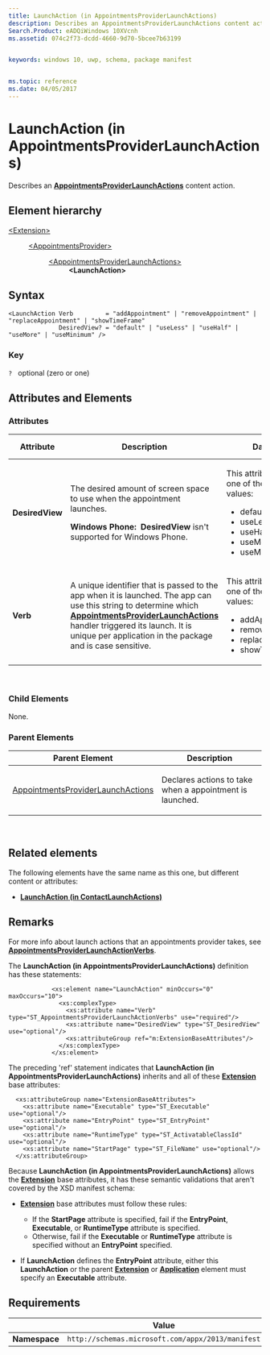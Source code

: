 ```yaml
---
title: LaunchAction (in AppointmentsProviderLaunchActions)
description: Describes an AppointmentsProviderLaunchActions content action.
Search.Product: eADQiWindows 10XVcnh
ms.assetid: 074c2f73-dcdd-4660-9d70-5bcee7b63199


keywords: windows 10, uwp, schema, package manifest


ms.topic: reference
ms.date: 04/05/2017
---
```


# LaunchAction (in AppointmentsProviderLaunchActions)




Describes an [**AppointmentsProviderLaunchActions**](element-appointmentsproviderlaunchactions.md) content action.

## Element hierarchy

<dl>
<dt><a href="element-extension.md">&lt;Extension&gt;</a></dt>
<dd>
<dl>
<dt><a href="element-appointmentsprovider.md">&lt;AppointmentsProvider&gt;</a></dt>
<dd>
<dl>
<dt><a href="element-appointmentsproviderlaunchactions.md">&lt;AppointmentsProviderLaunchActions&gt;</a></dt>
<dd><b>&lt;LaunchAction&gt;</b></dd>
</dl>
</dd>
</dl>
</dd>
</dl>

## Syntax

``` syntax
<LaunchAction Verb         = "addAppointment" | "removeAppointment" | "replaceAppointment" | "showTimeFrame"
              DesiredView? = "default" | "useLess" | "useHalf" | "useMore" | "useMinimum" />
```

### Key

`?`   optional (zero or one)

## Attributes and Elements


### Attributes

<table>
<colgroup>
<col width="20%" />
<col width="20%" />
<col width="20%" />
<col width="20%" />
<col width="20%" />
</colgroup>
<thead>
<tr class="header">
<th>Attribute</th>
<th>Description</th>
<th>Data type</th>
<th>Required</th>
<th>Default value</th>
</tr>
</thead>
<tbody>
<tr class="odd">
<td><strong>DesiredView</strong></td>
<td><p>The desired amount of screen space to use when the appointment launches.</p>
<p><strong>Windows Phone:  DesiredView</strong> isn't supported for Windows Phone.</p></td>
<td><p>This attribute can have one of the following values:</p>
<ul>
<li>default</li>
<li>useLess</li>
<li>useHalf</li>
<li>useMore</li>
<li>useMinimum</li>
</ul></td>
<td>No</td>
<td></td>
</tr>
<tr class="even">
<td><strong>Verb</strong></td>
<td><p>A unique identifier that is passed to the app when it is launched. The app can use this string to determine which <a href="element-appointmentsproviderlaunchactions.md"><strong>AppointmentsProviderLaunchActions</strong></a>  handler triggered its launch. It is unique per application in the package and is case sensitive.</p></td>
<td><p>This attribute can have one of the following values:</p>
<ul>
<li>addAppointment</li>
<li>removeAppointment</li>
<li>replaceAppointment</li>
<li>showTimeFrame</li>
</ul></td>
<td>Yes</td>
<td></td>
</tr>
</tbody>
</table>

 

### Child Elements

None.

### Parent Elements

<table>
<colgroup>
<col width="50%" />
<col width="50%" />
</colgroup>
<thead>
<tr class="header">
<th>Parent Element</th>
<th>Description</th>
</tr>
</thead>
<tbody>
<tr class="odd">
<td><a href="element-appointmentsproviderlaunchactions.md">AppointmentsProviderLaunchActions</a> </td>
<td><p>Declares actions to take when a appointment is launched.</p></td>
</tr>
</tbody>
</table>

 

## Related elements


The following elements have the same name as this one, but different content or attributes:

-   **[LaunchAction (in ContactLaunchActions)](element-launchaction.md)**

## Remarks

For more info about launch actions that an appointments provider takes, see [**AppointmentsProviderLaunchActionVerbs**](/uwp/api/Windows.ApplicationModel.Appointments.AppointmentsProvider.AppointmentsProviderLaunchActionVerbs).

The **LaunchAction (in AppointmentsProviderLaunchActions)** definition has these statements:

``` syntax
            <xs:element name="LaunchAction" minOccurs="0" maxOccurs="10">
              <xs:complexType>
                <xs:attribute name="Verb" type="ST_AppointmentsProviderLaunchActionVerbs" use="required"/>
                <xs:attribute name="DesiredView" type="ST_DesiredView" use="optional"/>
                <xs:attributeGroup ref="m:ExtensionBaseAttributes"/>
              </xs:complexType>
            </xs:element>
```

The preceding 'ref' statement indicates that **LaunchAction (in AppointmentsProviderLaunchActions)** inherits and all of these [**Extension**](../appxmanifestschema2010-v2/element-extension.md) base attributes:

``` syntax
  <xs:attributeGroup name="ExtensionBaseAttributes">
    <xs:attribute name="Executable" type="ST_Executable" use="optional"/>
    <xs:attribute name="EntryPoint" type="ST_EntryPoint" use="optional"/>
    <xs:attribute name="RuntimeType" type="ST_ActivatableClassId" use="optional"/>
    <xs:attribute name="StartPage" type="ST_FileName" use="optional"/>
  </xs:attributeGroup>
```

Because **LaunchAction (in AppointmentsProviderLaunchActions)** allows the [**Extension**](../appxmanifestschema2010-v2/element-extension.md) base attributes, it has these semantic validations that aren't covered by the XSD manifest schema:

-   [**Extension**](../appxmanifestschema2010-v2/element-extension.md) base attributes must follow these rules:

    -   If the **StartPage** attribute is specified, fail if the **EntryPoint**, **Executable**, or **RuntimeType** attribute is specified.
    -   Otherwise, fail if the **Executable** or **RuntimeType** attribute is specified without an **EntryPoint** specified.

-   If **LaunchAction** defines the **EntryPoint** attribute, either this **LaunchAction** or the parent [**Extension**](../appxmanifestschema2010-v2/element-extension.md) or [**Application**](../appxmanifestschema2010-v2/element-application.md) element must specify an **Executable** attribute.

## Requirements

|               |     Value                                                        |
|---------------|-------------------------------------------------------------|
| **Namespace** | `http://schemas.microsoft.com/appx/2013/manifest` |

 

 
